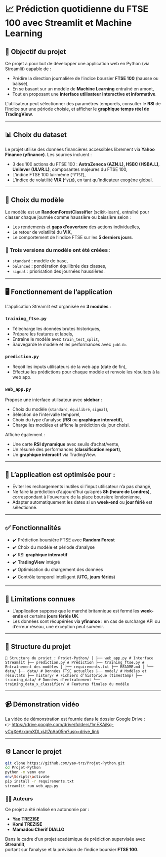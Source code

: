 # 📈 Prédiction quotidienne du FTSE 100 avec Streamlit et Machine Learning

## 🎯 Objectif du projet

Ce projet a pour but de développer une application web en Python (via Streamlit) capable de :

- Prédire la direction journalière de l’indice boursier **FTSE 100** (hausse ou baisse),
- En se basant sur un modèle de **Machine Learning** entraîné en amont,
- Tout en proposant une **interface utilisateur interactive et informative**.

L'utilisateur peut sélectionner des paramètres temporels, consulter le **RSI** de l’indice sur une période choisie, et afficher le **graphique temps réel de TradingView**.

---

## 📊 Choix du dataset

Le projet utilise des données financières accessibles librement via **Yahoo Finance (yfinance)**. Les sources incluent :

- 3 des 100 actions du FTSE 100 : **AstraZeneca (AZN.L), HSBC (HSBA.L), Unilever (ULVR.L)**, composantes majeures du FTSE 100,
- L’indice FTSE 100 lui-même (`^FTSE`),
- L’indice de volatilité **VIX (`^VIX`)**, en tant qu’indicateur exogène global.

---

## 🧠 Choix du modèle

Le modèle est un **RandomForestClassifier** (scikit-learn), entraîné pour classer chaque journée comme haussière ou baissière selon :

- Les rendements et **gaps d’ouverture** des actions individuelles,
- Le retour de volatilité du **VIX**,
- Le comportement de l’indice FTSE sur les **5 derniers jours**.

### 🔧 Trois versions du modèle ont été créées :

- `standard` : modèle de base,
- `balanced` : pondération équilibrée des classes,
- `signal` : priorisation des journées haussières.

---

## 🖥️ Fonctionnement de l’application

L'application Streamlit est organisée en **3 modules** :

### `training_ftse.py`

- Télécharge les données brutes historiques,
- Prépare les features et labels,
- Entraîne le modèle avec `train_test_split`,
- Sauvegarde le modèle et les performances avec `joblib`.

### `prediction.py`

- Reçoit les inputs utilisateurs de la web app (date de fin),
- Effectue les prédictions pour chaque modèle et renvoie les résultats à la web app.

### `web_app.py`

Propose une interface utilisateur avec **sidebar** :

- Choix du modèle (`standard`, `équilibré`, `signal`),
- Sélection de l’intervalle temporel,
- Choix du type d’analyse (**RSI** ou **graphique interactif**),
- Charge les modèles et affiche la prédiction du jour choisi.

Affiche également :

- Une carte **RSI dynamique** avec seuils d’achat/vente,
- Un résumé des performances (**classification report**),
- Un **graphique interactif** via TradingView.

---

## 📌 L’application est optimisée pour :

- Éviter les rechargements inutiles si l’input utilisateur n’a pas changé,
- Ne faire la prédiction d'aujourd'hui qu’après **8h (heure de Londres)**, correspondant à l'ouverture de la place boursière londonienne,
- Adapter automatiquement les dates si un **week-end** ou **jour férié** est sélectionné.

---

## ✅ Fonctionnalités

- ✔️ Prédiction boursière FTSE avec **Random Forest**
- ✔️ Choix du modèle et période d’analyse
- ✔️ RSI **graphique interactif**
- ✔️ **TradingView** intégré
- ✔️ Optimisation du chargement des données
- ✔️ Contrôle temporel intelligent (**UTC, jours fériés**)

---

## 🚫 Limitations connues

- L'application suppose que le marché britannique est fermé les **week-ends** et certains **jours fériés UK**.
- Les données sont récupérées via **yfinance** : en cas de surcharge API ou d’erreur réseau, une exception peut survenir.

---

## 📁 Structure du projet

<pre><code>📁 Structure du projet : Projet-Python/ │ ├── web_app.py # Interface Streamlit ├── prediction.py # Prédiction ├── training_ftse.py # Entraînement des modèles │ ├── requirements.txt ├── README.md │ └── data/ ├── data/ # Données FTSE actuelles ├── model/ # Modèles et résultats ├── history/ # Fichiers d’historique (timestamp) ├── training_data/ # Données d'entraînement └── training_data_x_classifier/ # Features finales du modèle </code></pre>

---

## 📹 Démonstration vidéo

La vidéo de démonstration est fournie dans le dossier Google Drive :  
👉 https://drive.google.com/drive/folders/1mEXAjKg-vCgXeArxqmXDLxjJt7pAo05m?usp=drive_link

---

## ⚙️ Lancer le projet

```bash
git clone https://github.com/yao-trz/Projet-Python.git
cd Projet-Python
python -m venv env
env\Scripts\activate
pip install -r requirements.txt
streamlit run web_app.py
```
### 👨‍💻 Auteurs

Ce projet a été réalisé en autonomie par :

- **Yao TREZISE**  
- **Komi TREZISE**  
- **Mamadou Cherif DIALLO**

Dans le cadre d’un projet académique de prédiction supervisée avec **Streamlit**,  
portant sur l’analyse et la prévision de l’indice boursier **FTSE 100**.

